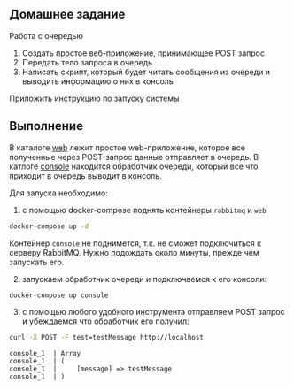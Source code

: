 ## Домашнее задание
Работа с очередью
1. Создать простое веб-приложение, принимающее POST запрос
2. Передать тело запроса в очередь
3. Написать скрипт, который будет читать сообщения из очереди и выводить информацию о них в консоль

Приложить инструкцию по запуску системы

## Выполнение

В каталоге [web](web) лежит простое web-приложение, которое все полученные через POST-запрос данные отправляет в очередь.
В катлоге [console](console) находится обработчик очереди, который все что приходит в очередь выводит в консоль.

Для запуска необходимо:

1. с помощью docker-compose поднять контейнеры `rabbitmq` и `web`
````bash
docker-compose up -d
````

Контейнер `console` не поднимется, т.к. не сможет подключиться к серверу RabbitMQ. Нужно подождать около минуты, прежде чем запускать его.

2. запускаем обработчик очереди и подключаемся к его консоли:
````bash
docker-compose up console
````

3. с помощью любого удобного инструмента отправляем POST запрос и убеждаемся что обработчик его получил:
````bash
curl -X POST -F test=testMessage http://localhost
````
````
console_1  | Array
console_1  | (
console_1  |     [message] => testMessage
console_1  | )

````